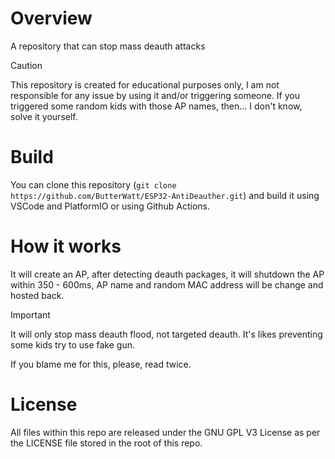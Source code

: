 # Overview
A repository that can stop mass deauth attacks
>[!CAUTION]
>This repository is created for educational purposes only, I am not responsible for any issue by using it and/or triggering someone. If you triggered some random kids with those AP names, then... I don't know, solve it yourself.
# Build
You can clone this repository (`git clone https://github.com/ButterWatt/ESP32-AntiDeauther.git`) and build it using VSCode and PlatformIO or using Github Actions.
# How it works
It will create an AP, after detecting deauth packages, it will shutdown the AP within 350 - 600ms, AP name and random MAC address will be change and hosted back.
>[!IMPORTANT]
>It will only stop mass deauth flood, not targeted deauth. It's likes preventing some kids try to use fake gun.
>
>If you blame me for this, please, read twice.
# License
All files within this repo are released under the GNU GPL V3 License as per the LICENSE file stored in the root of this repo.
